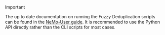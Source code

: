> [!IMPORTANT]
> The up to date documentation on running the Fuzzy Deduplication scripts can be found in the [NeMo-User guide](https://docs.nvidia.com/nemo-framework/user-guide/latest/datacuration/gpudeduplication.html#id4). It is recommended to use the Python API directly rather than the CLI scripts for most cases.
